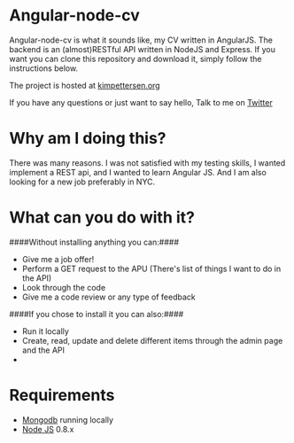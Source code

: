Angular-node-cv
===============

Angular-node-cv is what it sounds like, my CV written in AngularJS. The backend is an (almost)RESTful API written in NodeJS and Express.
If you want you can clone this repository and download it, simply follow the instructions below.

The project is hosted at [kimpettersen.org](http://angularcv.jit.su)

If you have any questions or just want to say hello, Talk to me on [Twitter](https://twitter.com/PettersenKim)

Why am I doing this?
===================

There was many reasons. I was not satisfied with my testing skills, I wanted implement a REST api, and I wanted to learn Angular JS.
And I am also looking for a new job preferably in NYC.


What can you do with it?
========================

####Without installing anything you can:####


* Give me a job offer!
* Perform a GET request to the APU (There's list of things I want to do in the API)
* Look through the code
* Give me a code review or any type of feedback


####If you chose to install it you can also:####

* Run it locally
* Create, read, update and delete different items through the admin page and the API
* 


Requirements
============

* [Mongodb](http://www.mongodb.org/) running locally 
* [Node JS](http://nodejs.org/) 0.8.x

